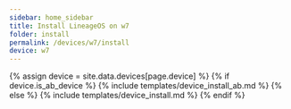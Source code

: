 ```yaml
---
sidebar: home_sidebar
title: Install LineageOS on w7
folder: install
permalink: /devices/w7/install
device: w7
---
```

{% assign device = site.data.devices[page.device] %}
{% if device.is_ab_device %}
{% include templates/device_install_ab.md %}
{% else %}
{% include templates/device_install.md %}
{% endif %}
